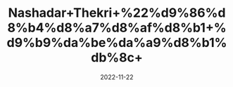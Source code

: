 ---
title: 'Nashadar+Thekri+%22%d9%86%d8%b4%d8%a7%d8%af%d8%b1+%d9%b9%da%be%da%a9%d8%b1%db%8c+'
date: '2022-11-22' 
metatag: '' 
inventory: '0' 
draft: false 
# meta description 
shortDescripton: ''
description: 'Stone+%d8%af%da%be%d8%a7%d8%aa'
longdescription: ''
tags: ''
brand: ''
subCategory: ''
unit: '50 gm-Pk'
sellCount: '0'
featured: True
# product Price
price: '40.0'
# Product Short Description
shortDescription: ''
productID: '229EB64B-A747-ED11-996A-005056B3A416'
type: 'products'
category: 'Stone+%d8%af%da%be%d8%a7%d8%aa' 
thumnailproduct: 'https://eraconnect.blob.core.windows.net/product-images/aminsaddiquidawakhana/dc6f5e10-5160-4516-b60f-0c494891e4c5.webp' 
images:
  - image: 'https://eraconnect.blob.core.windows.net/product-images/aminsaddiquidawakhana/dc6f5e10-5160-4516-b60f-0c494891e4c5.webp'  
Variants:
---